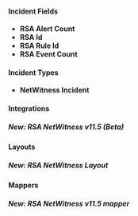 
#### Incident Fields
- **RSA Alert Count**
- **RSA Id**
- **RSA Rule Id**
- **RSA Event Count**

#### Incident Types
- **NetWitness Incident**

#### Integrations
##### New: RSA NetWitness v11.5 (Beta)

#### Layouts
##### New: RSA NetWitness Layout

#### Mappers
##### New: RSA NetWitness v11.5 mapper
